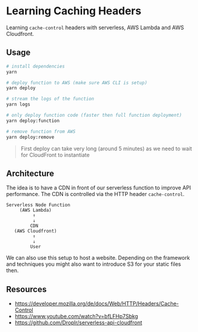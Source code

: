 # Learning Caching Headers

Learning `cache-control` headers with serverless, AWS Lambda and AWS Cloudfront.

## Usage

```bash
# install dependencies
yarn

# deploy function to AWS (make sure AWS CLI is setup)
yarn deploy

# stream the logs of the function
yarn logs

# only deploy function code (faster then full function deployment)
yarn deploy:function

# remove function from AWS
yarn deploy:remove
```

> First deploy can take very long (around 5 minutes) as we need to wait for CloudFront to instantiate

## Architecture

The idea is to have a CDN in front of our serverless function to improve API performance. The CDN is
controlled via the HTTP header `cache-control`.

```
Serverless Node Function
     (AWS Lambda)
          ↑ 
          ↓
         CDN
   (AWS Cloudfront)
          ↑
          ↓
         User
```

We can also use this setup to host a website. Depending on the framework and techniques you might
also want to introduce S3 for your static files then.

## Resources

- https://developer.mozilla.org/de/docs/Web/HTTP/Headers/Cache-Control
- https://www.youtube.com/watch?v=bfLFHp7Sbkg
- https://github.com/Droplr/serverless-api-cloudfront

